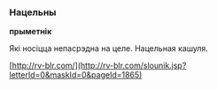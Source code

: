 ### Нацельны
**прыметнік**

Які носіцца непасрэдна на целе. Нацельная кашуля.

<a rel="author">[http://rv-blr.com/](http://rv-blr.com/slounik.jsp?letterId=0&maskId=0&pageId=1865)</a>
